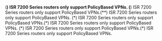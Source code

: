 (**) ISR 7200 Series routers only support PolicyBased VPNs.
<span data-ttu-id="ccf6f-101">(**) ISR 7200 Series routers only support PolicyBased VPNs.</span><span class="sxs-lookup"><span data-stu-id="ccf6f-101">(**) ISR 7200 Series routers only support PolicyBased VPNs.</span></span>
<span data-ttu-id="175cb-101">(\*) ISR 7200 Series routers only support PolicyBased VPNs.</span><span class="sxs-lookup"><span data-stu-id="175cb-101">(\*) ISR 7200 Series routers only support PolicyBased VPNs.</span></span>
<span data-ttu-id="175cb-101">(*) ISR 7200 Series routers only support PolicyBased VPNs.</span><span class="sxs-lookup"><span data-stu-id="175cb-101">(\*) ISR 7200 Series routers only support PolicyBased VPNs.</span></span>

